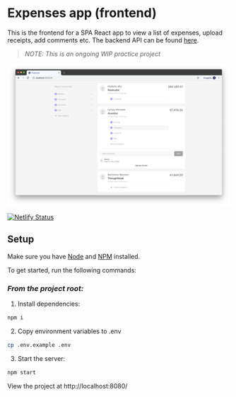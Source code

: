 # Expenses app (frontend)

This is the frontend for a SPA React app to view a list of expenses, upload receipts, add comments etc. The backend API can be found [here](https://github.com/mrseanbaines/expenses-app-backend).

> _NOTE: This is an ongoing WIP practice project_

![Demo screenshot](./demo-screenshot.png 'Demo screenshot')

[![Netlify Status](https://api.netlify.com/api/v1/badges/176c85ff-5dca-4ff2-894c-af35e2646712/deploy-status)](https://app.netlify.com/sites/mrseanbaines-expenses-app/deploys)

## Setup

Make sure you have [Node](https://nodejs.org/en/) and [NPM](https://www.npmjs.com/) installed.

To get started, run the following commands:

### _From the project root:_

1. Install dependencies:

```sh
npm i
```

2. Copy environment variables to .env

```sh
cp .env.example .env
```

3. Start the server:

```sh
npm start
```

View the project at http://localhost:8080/
